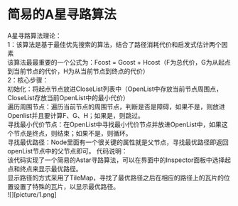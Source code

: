 # 简易的A星寻路算法  
  A星寻路算法理论：  
  1：该算法是基于最佳优先搜索的算法，结合了路径消耗代价和启发式估计两个因素  
      该算法最最重要的一个公式为：Fcost = Gcost + Hcost（F为总代价，G为从起点到当前节点的代价，H为从当前节点到终点的代价）  
  2：核心步骤：  
    初始化：将起点节点放进CloseList列表中（OpenList中存放当前节点周围点，CloseList存放当前OpenList中的最小代价）  
    遍历周围节点：遍历当前节点的周围节点，判断是否是障碍，如果不是，则放进Openlist并且要计算F、G、H；如果是，则跳过。  
    寻找最小代价节点：在OpenList中寻找最小代价节点并放进OpenList中，如果这个节点是终点，则结束；如果不是，则循环。  
    寻找最优路径：Node里面有一个很关键的属性就是父节点，寻找最优路径即返回openList节点中的父节点即可。
  代码说明：  
    该代码实现了一个简易的Astar寻路算法，可以在界面中的Inspector面板中选择起点和终点来显示最优路径。  
    显示路径的方式采用了TileMap，寻找了最优路径之后在相应的路径上的瓦片的位置设置了特殊的瓦片，以显示最优路径。  
    ![][picture/1.png]
